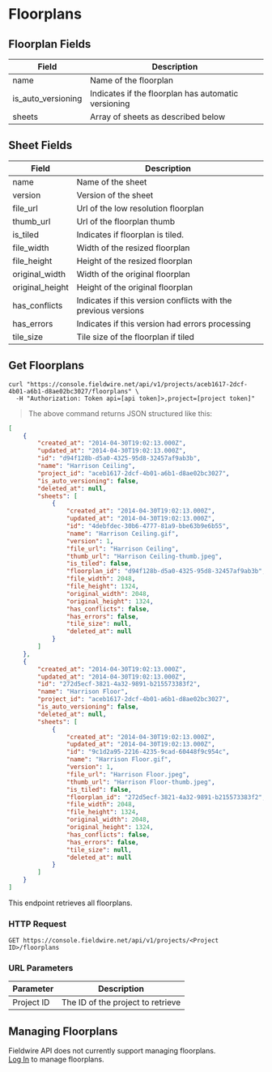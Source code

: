 # Floorplans

## Floorplan Fields

Field | Description
--------- | -----------
name | Name of the floorplan
is_auto_versioning | Indicates if the floorplan has automatic versioning
sheets | Array of sheets as described below

## Sheet Fields

Field | Description
--------- | -----------
name | Name of the sheet
version | Version of the sheet
file_url | Url of the low resolution floorplan
thumb_url | Url of the floorplan thumb
is_tiled | Indicates if floorplan is tiled.
file_width | Width of the resized floorplan
file_height | Height of the resized floorplan
original_width | Width of the original floorplan
original_height | Height of the original floorplan
has_conflicts | Indicates if this version conflicts with the previous versions
has_errors | Indicates if this version had errors processing
tile_size | Tile size of the floorplan if tiled

## Get Floorplans

```shell
curl "https://console.fieldwire.net/api/v1/projects/aceb1617-2dcf-4b01-a6b1-d8ae02bc3027/floorplans" \
  -H "Authorization: Token api=[api token]>,project=[project token]"
```

> The above command returns JSON structured like this:

```json
[
    {
        "created_at": "2014-04-30T19:02:13.000Z",
        "updated_at": "2014-04-30T19:02:13.000Z",
        "id": "d94f128b-d5a0-4325-95d8-32457af9ab3b",
        "name": "Harrison Ceiling",
        "project_id": "aceb1617-2dcf-4b01-a6b1-d8ae02bc3027",
        "is_auto_versioning": false,
        "deleted_at": null,
        "sheets": [
            {
                "created_at": "2014-04-30T19:02:13.000Z",
                "updated_at": "2014-04-30T19:02:13.000Z",
                "id": "4debfdec-30b6-4777-81a9-bbe63b9e6b55",
                "name": "Harrison Ceiling.gif",
                "version": 1,
                "file_url": "Harrison Ceiling",
                "thumb_url": "Harrison Ceiling-thumb.jpeg",
                "is_tiled": false,
                "floorplan_id": "d94f128b-d5a0-4325-95d8-32457af9ab3b",
                "file_width": 2048,
                "file_height": 1324,
                "original_width": 2048,
                "original_height": 1324,
                "has_conflicts": false,
                "has_errors": false,
                "tile_size": null,
                "deleted_at": null
            }
        ]
    },
    {
        "created_at": "2014-04-30T19:02:13.000Z",
        "updated_at": "2014-04-30T19:02:13.000Z",
        "id": "272d5ecf-3821-4a32-9891-b215573383f2",
        "name": "Harrison Floor",
        "project_id": "aceb1617-2dcf-4b01-a6b1-d8ae02bc3027",
        "is_auto_versioning": false,
        "deleted_at": null,
        "sheets": [
            {
                "created_at": "2014-04-30T19:02:13.000Z",
                "updated_at": "2014-04-30T19:02:13.000Z",
                "id": "9c1d2a95-2216-4235-9cad-60448f9c954c",
                "name": "Harrison Floor.gif",
                "version": 1,
                "file_url": "Harrison Floor.jpeg",
                "thumb_url": "Harrison Floor-thumb.jpeg",
                "is_tiled": false,
                "floorplan_id": "272d5ecf-3821-4a32-9891-b215573383f2",
                "file_width": 2048,
                "file_height": 1324,
                "original_width": 2048,
                "original_height": 1324,
                "has_conflicts": false,
                "has_errors": false,
                "tile_size": null,
                "deleted_at": null
            }
        ]
    }
]
```

This endpoint retrieves all floorplans.

### HTTP Request

`GET https://console.fieldwire.net/api/v1/projects/<Project ID>/floorplans`

### URL Parameters

Parameter | Description
--------- | -----------
Project ID | The ID of the project to retrieve

## Managing Floorplans

<aside class="warning">
    Fieldwire API does not currently support managing floorplans.
</aside>

<aside class="notice">
    <a href='https://console.fieldwire.net'>Log In</a> to manage floorplans.
</aside>
